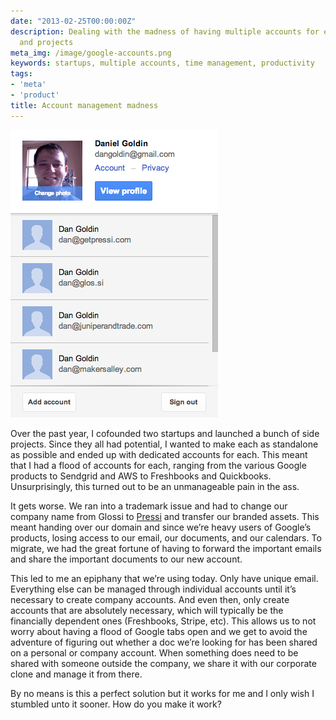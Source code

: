 ```yaml
---
date: "2013-02-25T00:00:00Z"
description: Dealing with the madness of having multiple accounts for each of my startups
  and projects
meta_img: /image/google-accounts.png
keywords: startups, multiple accounts, time management, productivity
tags:
- 'meta'
- 'product'
title: Account management madness
---
```



<div class="right10">
  <img src="/image/google-accounts.png" alt="My Google Accounts" data-width="332" data-height="460" data-layout="responsive" />
</div>

Over the past year, I cofounded two startups and launched a bunch of side projects. Since they all had potential, I wanted to make each as standalone as possible and ended up with dedicated accounts for each. This meant that I had a flood of accounts for each, ranging from the various Google products to Sendgrid and AWS to Freshbooks and Quickbooks. Unsurprisingly, this turned out to be an unmanageable pain in the ass.

It gets worse. We ran into a trademark issue and had to change our company name from Glossi to <a href="http://getpressi.com" target="_blank">Pressi</a> and transfer our branded assets. This meant handing over our domain and since we’re heavy users of Google’s products, losing access to our email, our documents, and our calendars. To migrate, we had the great fortune of having to forward the important emails and share the important documents to our new account.

This led to me an epiphany that we’re using today. Only have unique email. Everything else can be managed through individual accounts until it’s necessary to create company accounts. And even then, only create accounts that are absolutely necessary, which will typically be the financially dependent ones (Freshbooks, Stripe, etc). This allows us to not worry about having a flood of Google tabs open and we get to avoid the adventure of figuring out whether a doc we’re looking for has been shared on a personal or company account. When something does need to be shared with someone outside the company, we share it with our corporate clone and manage it from there.

By no means is this a perfect solution but it works for me and I only wish I stumbled unto it sooner. How do you make it work?

